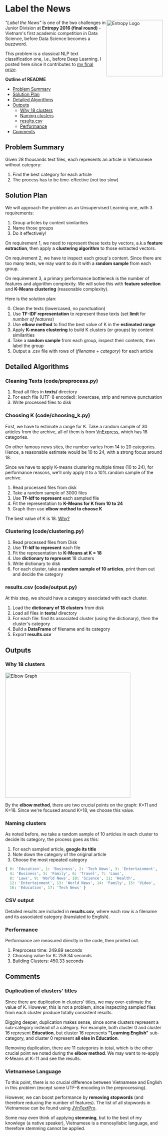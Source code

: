 Label the News
==============

<img src="http://i.imgur.com/Zy5MiEs.jpg" alt="Entropy Logo" height="180" width="180" align="right" />

_"Label the News"_ is one of the two challenges in Junior Division at **Entropy 2016 (final round)** - Vietnam's first academic competition in Data Science, before Data Science becomes a buzzword.

This problem is a classical NLP text classification one, i.e., before Deep Learning. I posted here since it contributes to [my final prize](https://www.facebook.com/entropy.jvn/photos/pb.100064899933338.-2207520000./1620025078310865/).

**Outline of README**

- [Problem Summary](#problem-summary)
- [Solution Plan](#solution-plan)
- [Detailed Algorithms](#detailed-algorithms)
- [Outputs](#outputs)
  + [Why 18 clusters](#why-18-clusters)
  + [Naming clusters](#naming-clusters)
  + [results.csv](#csv-output)
  + [Performance](#performance)
- [Comments](#comments)


## Problem Summary

Given 28 thousands text files, each represents an article in Vietnamese without category:

1. Find the best category for each article
2. The process has to be time-effective (not too slow)


## Solution Plan

We will approach the problem as an Unsupervised Learning one, with 3 requirements:

1. Group articles by content similarities
2. Name those groups
3. Do it effectively!

On requirement 1, we need to represent these texts by vectors, a.k.a **feature extraction**, then apply a **clustering algorithm** to those extracted vectors.

On requirement 2, we have to inspect each group's content. Since there are too many texts, we may want to do it with a **random sample** from each group.

On requirement 3, a primary performance bottleneck is the number of features and algorithm complexity. We will solve this with **feature selection** and **K-Means clustering** (reasonable complexity).

Here is the solution plan:

0. Clean the texts (lowercased, no punctuation)
1. Use **TF-IDF representation** to represent those texts (set **limit** for _number of features_)
2. Use **elbow method** to find the best value of K in the **estimated range**
3. Apply **K-means clustering** to build K clusters (or groups) by content similarities
4. Take a **random sample** from each group, inspect their contents, then label the group
5. Output a .csv file with rows of (*filename* + *category*) for each article


## Detailed Algorithms

### Cleaning Texts (code/preprocess.py)

1. Read all files in **texts/** directory
2. For each file (UTF-8 encoded): lowercase, strip and remove punctuation
3. Write processed files to disk

### Choosing K (code/choosing_k.py)

First, we have to estimate a range for K. Take a random sample of 30 articles from the archive, all of them is from [VnExpress][2], which has 18 categories.

On other famous news sites, the number varies from 14 to 20 categories. Hence, a reasonable estimate would be 10 to 24, with a strong focus around 18.

Since we have to apply K-means clustering multiple times (10 to 24), for performance reasons, we'll only apply it to a 10% random sample of the archive.

1. Read processed files from disk
2. Take a random sample of 3000 files
3. Use **Tf-Idf to represent** each sampled file
4. Fit the representation to **K-Means for K from 10 to 24**
5. Graph then use **elbow method to choose K**

The best value of K is 18. [Why?](#why-18-clusters)

### Clustering (code/clustering.py)

1. Read processed files from Disk
2. Use **Tf-Idf to represent** each file
3. Fit the representation to **K-Means at K = 18**
4. Use **dictionary to represent** 18 clusters
5. Write dictionary to disk
6. For each cluster, take a **random sample of 10 articles**, print them out and decide the category

### results.csv (code/output.py)

At this step, we should have a category associated with each cluster.

1. Load the **dictionary of 18 clusters** from disk
2. Load all files in **texts/** directory
3. For each file: find its associated cluster (using the dictionary), then the cluster's category
4. Build a **DataFrame** of filename and its category
5. Export **results.csv**


## Outputs

### Why 18 clusters

<img src="http://i.imgur.com/fojcNTh.png" alt="Elbow Graph" height="400" />

By the **elbow method**, there are two crucial points on the graph: K=11 and K=18. Since we're focused around K=18, we choose this value.

### Naming clusters

As noted before, we take a random sample of 10 articles in each cluster to decide its category, the process goes as this:

1. For each sampled article, **google its title**
2. Note down the category of the original article
3. Choose the most repeated category

``` python
{ 0: 'Education', 1: 'Business', 2: 'Tech News', 3: 'Entertainment',
  4: 'Business', 5: 'Family', 6: 'Travel', 7: 'Laws',
  8: 'Laws', 9: 'World News', 10: 'Science', 11: 'Health',
  12: 'Entertainment', 13: 'World News', 14: 'Family', 15: 'Video',
  16: 'Education', 17: 'Tech News' }
```

### CSV output

Detailed results are included in **results.csv**, where each row is a filename and its associated category (translated to English).

### Performance

Performance are measured directly in the code, then printed out.

1. Preprocess time: 249.89 seconds
2. Choosing value for K: 259.34 seconds
3. Building Clusters: 450.33 seconds


## Comments

### Duplication of clusters' titles

Since there are duplication in clusters' titles, we may over-estimate the value of K. However, this is not a problem, since inspecting sampled files from each cluster produce totally consistent results.

Digging deeper, duplication makes sense, since some clusters represent a sub-category instead of a category. For example, both cluster 0 and cluster 16 represent **Education**, but cluster 16 represents **"Learning English"** sub-category, and cluster 0 represent **all else in Education**.

Removing duplication, there are 11 categories in total, which is the other crucial point we noted during the **elbow method**. We may want to re-apply K-Means at K=11 and see the results.

### Vietnamese Language

To this point, there is no crucial difference between Vietnamese and English in this problem (except some UTF-8 encoding in the preprocessing).

However, we can boost performance by **removing stopwords** (and therefore reducing the number of features). The list of all stopwords in Vietnamese can be found using [JVnTextPro][3].

Some may even think of applying **stemming**, but to the best of my knowlege (a native speaker), Vietnamese is a monosyllabic language, and therefore stemming cannot be applied.


[1]: http://www.jvn.edu.vn/entropy/
[2]: http://vnexpress.net/
[3]: http://jvntextpro.sourceforge.net/
